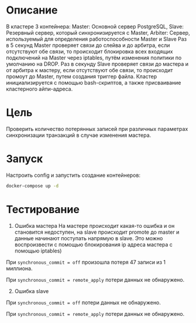 # Описание
В кластере 3 контейнера: Master: Основной сервер PostgreSQL, Slave: Резервный сервер, который синхронизируется с Master, Arbiter: Сервер, используемый для определения работоспособности Master и Slave
Раз в 5 секунд Master проверяет связи до слейва и до арбитра, если отсутствуют обе связи, то происходит блокировка всех входящих подключений на Master через iptables, путём изменения политики по умолчанию на DROP.
Раз в секунду Slave проверяет связи до мастера и от арбитра к мастеру, если отсутствуют обе связи, то происходит промоут до Master, путем создания триггер файла.
Кластер инициализируется с помощью bash-скриптов, а также присваивание кластерного айпи-адреса.
# Цель
Проверить количество потерянных записей при различных параметрах синхронизации транзакций в случае изменения мастера. 
# Запуск
Настроить config и запустить создание контейнеров:
```bash
docker-compose up -d
```
# Тестирование
1. Ошибка мастера
На мастере происходит какая-то ошибка и он становится недоступен, на slave происходит promote до master и данные начинают поступать напрямую в slave. Это можно воспроизвести с помощью блокирования ip адреса мастера с помощью iptables)

При `synchronous_commit = off` произошла потеря 47 записи из 1 миллиона.

При `synchronous_commit = remote_apply` потери данных не обнаружено.

2. Ошибка slave

При `synchronous_commit = off` потери данных не обнаружено.

При `synchronous_commit = remote_apply` потери данных не обнаружено.
